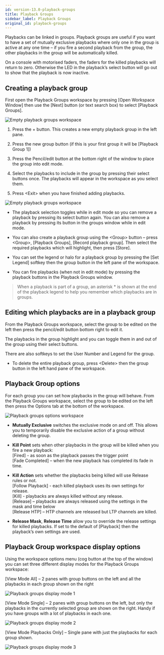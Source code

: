 ```yaml
---
id: version-13.0-playback-groups
title: Playback Groups
sidebar_label: Playback Groups
original_id: playback-groups
---
```


Playbacks can be linked in groups. Playback groups are useful if you want 
to have a set of mutually exclusive playbacks where only one in the group 
is active at any one time – if you fire a second playback from the group, 
the other playbacks in the group will be automatically killed.

On a console with motorised faders, the faders for the killed playbacks will 
return to zero. Otherwise the LED in the playback’s select button will go 
out to show that the playback is now inactive.

Creating a playback group
-------------------------

First open the Playback Groups workspace by pressing \[Open Workspace Window\] 
then use the \[Next\] button (or text search box) to select \[Playback Groups\].

![Empty playback groups workspace](/docs/images/playbackgroups1.png)

1.	Press the + button. This creates a new empty playback group in the left pane.

2.	Press the new group button (if this is your first group it will be \[Playback Group 1\])

3.	Press the Pencil/edit button at the bottom right of the window to place the group into edit mode.

4.	Select the playbacks to include in the group by pressing their select buttons once. 
The playbacks will appear in the workspace as you select them.

5.	Press \<Exit\> when you have finished adding playbacks.

![Empty playback groups workspace](/docs/images/playbackgroups2.png)

- The playback selection toggles while in edit mode so you can remove a playback by 
  pressing its select button again. You can also remove a playback by pressing its button 
  in the groups window while in edit mode.

- You can also create a playback group using the \<Group\> button – press \<Group\>, 
  \[Playback Groups\], \[Record playback group\]. Then select the required playbacks 
  which will highlight, then press \[Store\].

- You can set the legend or halo for a playback group by pressing the \[Set Legend\] 
  softkey then the group button in the left pane of the workspace.

- You can fire playbacks (when not in edit mode) by pressing the playback buttons in the Playback Groups window.

> When a playback is part of a group, an asterisk \* is shown at the end of the 
playback legend to help you remember which playbacks are in groups.

Editing which playbacks are in a playback group
----------------------------------------------

From the Playback Groups workspace, select the group to be edited on the left then 
press the pencil/edit button bottom right to edit it.

The playbacks in the group highlight and you can toggle them in and out of the group 
using their select buttons.

There are also softkeys to set the User Number and Legend for the group.

- To delete the entire playback group, press \<Delete\> then the group button in the left 
hand pane of the workspace.

Playback Group options
----------------------

For each group you can set how playbacks in the group will behave. From the Playback 
Groups workspace, select the group to be edited on the left then press the Options tab 
at the bottom of the workspace.

![Playback groups options workspace](/docs/images/playbackgroupsoptions.png)

- **Mutually Exclusive** switches the exclusive mode on and off. This allows you to temporarily disable the exclusive action of a group without deleting the group.
- **Kill Point** sets when other playbacks in the group will be killed when you fire a new playback:  
  \[Fired\] - as soon as the playback passes the trigger point  
  \[Fade Completed\] – when the new playback has completed its fade in time.

- **Kill Action** sets whether the playbacks being killed will use Release rules or not.  
  \[Follow Playback\] - each killed playback uses its own settings for release.  
  \[Kill\] - playbacks are always killed without any release.  
  \[Release\] – playbacks are always released using the settings in the mask and time below  
  \[Release HTP\] – HTP channels are released but LTP channels are killed.  
  
- **Release Mask**, **Release Time** allow you to override the release settings for killed playbacks. 
  If set to the default of \[Playback\] then the playback’s own settings are used. 

Playback Group workspace display options
----------------------------------------

Using the workspace options menu (cog button at the top of the window) you can set three 
different display modes for the Playback Groups workspace:

\[View Mode All\] – 2 panes with group buttons on the left and all the playbacks in each group shown on the right

![Playback groups display mode 1](/docs/images/playbackgroupsdisplay1.png)
 
\[View Mode Single\] – 2 panes with group buttons on the left, but only the playbacks in the currently selected group are shown on the right. Handy if you have groups with a lot of playbacks in each one.

![Playback groups display mode 2](/docs/images/playbackgroupsdisplay2.png)
 
\[View Mode Playbacks Only\] – Single pane with just the playbacks for each group shown.

![Playback groups display mode 3](/docs/images/playbackgroupsdisplay3.png)

